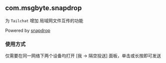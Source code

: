## com.msgbyte.snapdrop

为 `Tailchat` 增加 局域网文件互传的功能

Powered by [snapdrop](https://github.com/RobinLinus/snapdrop.git)

### 使用方式

仅需要在同一网络下两个设备均打开 [我 -> 隔空投送] 面板，单击或长按即可发送
